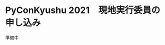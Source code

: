 #  PyConKyushu 2021　現地実行委員の申し込み

準備中

<!--
<div class="iframe-wrap">
<iframe src="https://docs.google.com/forms/d/e/1FAIpQLSc_7zrS9zayuLZvN3VHtANiHuVedpHaf8B2Jt-pgQ9RZxyeAQ/viewform?embedded=true" width="1200" height="2987" frameborder="0" marginheight="0" marginwidth="0"></iframe>
</div>
-->


